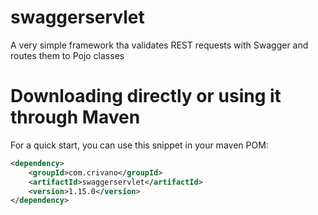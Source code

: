 # swaggerservlet
A very simple framework tha validates REST requests with Swagger and routes them to Pojo classes

Downloading directly or using it through Maven
==============================================
For a quick start, you can use this snippet in your maven POM:

```xml
<dependency>
    <groupId>com.crivano</groupId>
    <artifactId>swaggerservlet</artifactId>
    <version>1.15.0</version>
</dependency>
```

